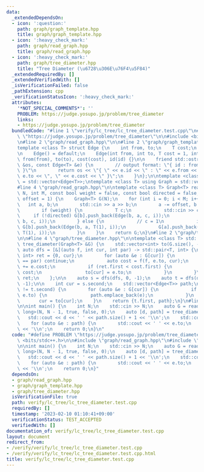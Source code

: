```yaml
---
data:
  _extendedDependsOn:
  - icon: ':question:'
    path: graph/graph_template.hpp
    title: graph/graph_template.hpp
  - icon: ':heavy_check_mark:'
    path: graph/read_graph.hpp
    title: graph/read_graph.hpp
  - icon: ':heavy_check_mark:'
    path: graph/tree_diameter.hpp
    title: "Tree Diameter (\u6728\u306E\u76F4\u5F84)"
  _extendedRequiredBy: []
  _extendedVerifiedWith: []
  _isVerificationFailed: false
  _pathExtension: cpp
  _verificationStatusIcon: ':heavy_check_mark:'
  attributes:
    '*NOT_SPECIAL_COMMENTS*': ''
    PROBLEM: https://judge.yosupo.jp/problem/tree_diameter
    links:
    - https://judge.yosupo.jp/problem/tree_diameter
  bundledCode: "#line 1 \"verify/lc_tree/lc_tree_diameter.test.cpp\"\n#define PROBLEM\
    \ \"https://judge.yosupo.jp/problem/tree_diameter\"\n\n#include <bits/stdc++.h>\n\
    \n#line 2 \"graph/read_graph.hpp\"\n\n#line 2 \"graph/graph_template.hpp\"\n\n\
    template <class T> struct Edge {\n    int from, to;\n    T cost;\n    int id;\n\
    \n    Edge() = default;\n    Edge(int from, int to, T cost = 1, int id = -1) :\
    \ from(from), to(to), cost(cost), id(id) {}\n\n    friend std::ostream &operator<<(std::ostream\
    \ &os, const Edge<T> &e) {\n        // output format: \"{ id : from -> to, cost\
    \ }\"\n        return os << \"{ \" << e.id << \" : \" << e.from << \" -> \" <<\
    \ e.to << \", \" << e.cost << \" }\";\n    }\n};\n\ntemplate <class T> using Edges\
    \ = std::vector<Edge<T>>;\ntemplate <class T> using Graph = std::vector<std::vector<Edge<T>>>;\n\
    #line 4 \"graph/read_graph.hpp\"\n\ntemplate <class T> Graph<T> read_graph(int\
    \ N, int M, const bool weight = false, const bool directed = false, const int\
    \ offset = 1) {\n    Graph<T> G(N);\n    for (int i = 0; i < M; i++) {\n     \
    \   int a, b;\n        std::cin >> a >> b;\n        a -= offset, b -= offset;\n\
    \        if (weight) {\n            T c;\n            std::cin >> c;\n       \
    \     if (!directed) G[b].push_back(Edge(b, a, c, i));\n            G[a].push_back(Edge(a,\
    \ b, c, i));\n        } else {\n            // c = 1\n            if (!directed)\
    \ G[b].push_back(Edge(b, a, T(1), i));\n            G[a].push_back(Edge(a, b,\
    \ T(1), i));\n        }\n    }\n    return G;\n}\n#line 2 \"graph/tree_diameter.hpp\"\
    \n\n#line 4 \"graph/tree_diameter.hpp\"\n\ntemplate <class T> std::pair<T, std::vector<Edge<T>>>\
    \ tree_diameter(Graph<T> &G) {\n    std::vector<int> to(G.size(), -1);\n\n   \
    \ auto dfs = [&](auto f, int cur, int par) -> std::pair<T, int> {\n        std::pair<T,\
    \ int> ret = {0, cur};\n        for (auto &e : G[cur]) {\n            if (e.to\
    \ == par) continue;\n            auto cost = f(f, e.to, cur);\n            cost.first\
    \ += e.cost;\n            if (ret.first < cost.first) {\n                ret =\
    \ cost;\n                to[cur] = e.to;\n            }\n        }\n        return\
    \ ret;\n    };\n\n    auto s = dfs(dfs, 0, -1);\n    auto t = dfs(dfs, s.second,\
    \ -1);\n\n    int cur = s.second;\n    std::vector<Edge<T>> path;\n    while (cur\
    \ != t.second) {\n        for (auto &e : G[cur]) {\n            if (to[cur] ==\
    \ e.to) {\n                path.emplace_back(e);\n            }\n        }\n \
    \       cur = to[cur];\n    }\n    return {t.first, path};\n}\n#line 7 \"verify/lc_tree/lc_tree_diameter.test.cpp\"\
    \n\nint main() {\n    int N;\n    std::cin >> N;\n    auto G = read_graph<long\
    \ long>(N, N - 1, true, false, 0);\n    auto [d, path] = tree_diameter(G);\n \
    \   std::cout << d << ' ' << path.size() + 1 << '\\n';\n    std::cout << path.front().from;\n\
    \    for (auto &e : path) {\n        std::cout << ' ' << e.to;\n    }\n    std::cout\
    \ << '\\n';\n    return 0;\n}\n"
  code: "#define PROBLEM \"https://judge.yosupo.jp/problem/tree_diameter\"\n\n#include\
    \ <bits/stdc++.h>\n\n#include \"graph/read_graph.hpp\"\n#include \"graph/tree_diameter.hpp\"\
    \n\nint main() {\n    int N;\n    std::cin >> N;\n    auto G = read_graph<long\
    \ long>(N, N - 1, true, false, 0);\n    auto [d, path] = tree_diameter(G);\n \
    \   std::cout << d << ' ' << path.size() + 1 << '\\n';\n    std::cout << path.front().from;\n\
    \    for (auto &e : path) {\n        std::cout << ' ' << e.to;\n    }\n    std::cout\
    \ << '\\n';\n    return 0;\n}"
  dependsOn:
  - graph/read_graph.hpp
  - graph/graph_template.hpp
  - graph/tree_diameter.hpp
  isVerificationFile: true
  path: verify/lc_tree/lc_tree_diameter.test.cpp
  requiredBy: []
  timestamp: '2023-02-10 01:10:41+09:00'
  verificationStatus: TEST_ACCEPTED
  verifiedWith: []
documentation_of: verify/lc_tree/lc_tree_diameter.test.cpp
layout: document
redirect_from:
- /verify/verify/lc_tree/lc_tree_diameter.test.cpp
- /verify/verify/lc_tree/lc_tree_diameter.test.cpp.html
title: verify/lc_tree/lc_tree_diameter.test.cpp
---
```

